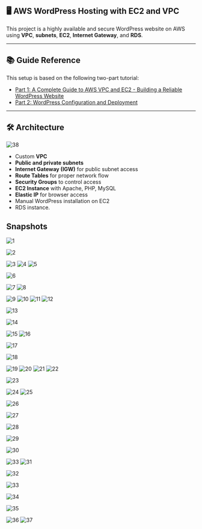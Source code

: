 ## 🖥️ AWS WordPress Hosting with EC2 and VPC 

This project is a highly available and secure WordPress website on AWS using **VPC**, **subnets**, **EC2**, **Internet Gateway**, and **RDS**.


---

## 📚 Guide Reference

This setup is based on the following two-part tutorial:

- [Part 1: A Complete Guide to AWS VPC and EC2 - Building a Reliable WordPress Website](https://basanagouda.medium.com/module-assignment-a-complete-guide-to-aws-vpc-and-ec2-building-a-reliable-wordpress-website-894fa2a7b0cb)
- [Part 2: WordPress Configuration and Deployment](https://basanagouda.medium.com/part-2-project-a-complete-guide-to-aws-vpc-and-ec2-building-a-reliable-wordpress-website-26cb9cf3143d)

---

## 🛠️ Architecture
![38](https://github.com/user-attachments/assets/1f20bc61-bf06-4233-86c2-4ab77d100f78)

- Custom **VPC**
- **Public and private subnets**
- **Internet Gateway (IGW)** for public subnet access
- **Route Tables** for proper network flow
- **Security Groups** to control access
- **EC2 Instance** with Apache, PHP, MySQL
- **Elastic IP** for browser access
- Manual WordPress installation on EC2
- RDS instance.

## Snapshots


![1](https://github.com/user-attachments/assets/753a7020-4161-4114-a6e9-0b6da581d478)

![2](https://github.com/user-attachments/assets/1ad2eb2b-1a3c-4672-9405-f230d8831a4a)

![3](https://github.com/user-attachments/assets/f8136937-e950-40d7-aba8-2f9baf5dbb75)
![4](https://github.com/user-attachments/assets/050a9acf-04b5-4801-9394-76171337087e)
![5](https://github.com/user-attachments/assets/6471d8f7-113e-40f6-8c24-3d4b3192b4cb)

![6](https://github.com/user-attachments/assets/2996953b-3eb5-4e2b-8481-b64add244ed1)

![7](https://github.com/user-attachments/assets/36eb4a32-184b-4e93-9c66-8286c61bcda8)
![8](https://github.com/user-attachments/assets/ae39ebff-8470-4ed1-bbaa-8f722958cd62)

![9](https://github.com/user-attachments/assets/e9ee5eae-8ad0-4f4e-83e3-800450063be7)
![10](https://github.com/user-attachments/assets/418bf9e2-c0da-4abf-aaf3-3b36d7a47244)
![11](https://github.com/user-attachments/assets/49bf4aa1-6a6f-4b5b-8c1e-2a9e975492c3)
![12](https://github.com/user-attachments/assets/94497cde-8dd5-43b6-bd13-3fafe7205aff)


![13](https://github.com/user-attachments/assets/8dbc9b34-6950-41fa-b2d5-a13de4c3db59)

![14](https://github.com/user-attachments/assets/bf2026b7-c9bb-4e33-b8f3-dcd0419d7c71)

![15](https://github.com/user-attachments/assets/3c3482bc-1f71-465b-948e-a1ec185ab4a3)
![16](https://github.com/user-attachments/assets/84bbd06d-bfa5-49f4-8a78-1efb32e66aea)



![17](https://github.com/user-attachments/assets/7c497722-90b1-43f0-9cbf-9eefcc723ce7)

![18](https://github.com/user-attachments/assets/a0abaaa0-1019-4e82-aa53-c4c4d784169a)

![19](https://github.com/user-attachments/assets/fe2a2c98-578c-4a78-9960-48a477d61533)
![20](https://github.com/user-attachments/assets/805aa721-bf28-46a8-bb55-f2b3f1420c89)
![21](https://github.com/user-attachments/assets/9a444275-5cb6-402a-8f93-f3384bd11faf)
![22](https://github.com/user-attachments/assets/41a4d135-d3b1-4ed7-8ba9-920d3c963d9a)

![23](https://github.com/user-attachments/assets/cfe809fe-d764-4930-b5d0-ff0a13ab9fb6)


![24](https://github.com/user-attachments/assets/e6cf9399-cbec-409f-8fe6-0078dc18c4cc)
![25](https://github.com/user-attachments/assets/1e27fc23-256d-41ff-bf86-0acfbbc1b615)

![26](https://github.com/user-attachments/assets/2b5ab10d-6e87-4a93-8bd3-3f79b7c73c4a)

![27](https://github.com/user-attachments/assets/e99d52d7-d9d1-44f2-be79-168b5ccdbeb2)

![28](https://github.com/user-attachments/assets/440649be-d4c0-45c7-ab1d-998a1d9bb4c2)

![29](https://github.com/user-attachments/assets/20d9cc62-1135-4753-9dea-7cc1cc9e53f9)

![30](https://github.com/user-attachments/assets/d1e5f1e2-896b-4c4b-87f5-fd58c3126074)

![33](https://github.com/user-attachments/assets/82bc58b3-bf47-484f-adcb-3da2b5b56cd6)
![31](https://github.com/user-attachments/assets/e0202970-0c32-4112-b69c-9de20dc05f16)

![32](https://github.com/user-attachments/assets/0d8116b3-0869-448b-b860-b6b28ee0bf28)

![33](https://github.com/user-attachments/assets/9b72a718-a942-42d7-aff6-c876f548d07e)

![34](https://github.com/user-attachments/assets/463155e2-a2c0-4406-9f32-b877ba7b6efb)

![35](https://github.com/user-attachments/assets/271ac2c5-3a2a-490f-bffd-92b039938ca1)

![36](https://github.com/user-attachments/assets/bd951094-1385-4ae9-b989-76477d7ab6c7)
![37](https://github.com/user-attachments/assets/cb230278-d4fc-409a-b772-62ed121a7409)
